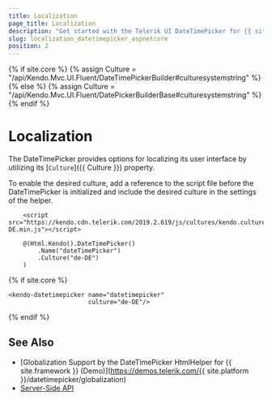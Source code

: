```yaml
---
title: Localization
page_title: Localization
description: "Get started with the Telerik UI DateTimePicker for {{ site.framework }} and translate its messages for different culture locales."
slug: localization_datetimepicker_aspnetcore
position: 2
---
```

{% if site.core %}
    {% assign Culture = "/api/Kendo.Mvc.UI.Fluent/DateTimePickerBuilder#culturesystemstring" %}
{% else %}
    {% assign Culture = "/api/Kendo.Mvc.UI.Fluent/DatePickerBuilderBase#culturesystemstring" %}
{% endif %}

# Localization

The DateTimePicker provides options for localizing its user interface by utilizing its [`Culture`]({{ Culture }}) property.

To enable the desired culture, add a reference to the script file before the DateTimePicker is initialized and include the desired culture in the settings of the helper.

```HtmlHelper
    <script src="https://kendo.cdn.telerik.com/2019.2.619/js/cultures/kendo.culture.de-DE.min.js"></script>

    @(Html.Kendo().DateTimePicker()
        .Name("dateTimePicker")
        .Culture("de-DE")
    )
```
{% if site.core %}
```TagHelper
<kendo-datetimepicker name="datetimepicker" 
                      culture="de-DE"/>
```
{% endif %}

## See Also

* [Globalization Support by the DateTimePicker HtmlHelper for {{ site.framework }} (Demo)](https://demos.telerik.com/{{ site.platform }}/datetimepicker/globalization)
* [Server-Side API](/api/datetimepicker)
